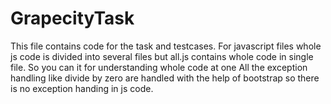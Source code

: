 # GrapecityTask
This file contains code for the task and testcases.
For javascript files whole js code is divided into several files but all.js contains whole code in single file. So you can it for understanding whole code at one
All the exception handling like divide by zero are handled with the help of bootstrap so there is no exception handing in js code.
